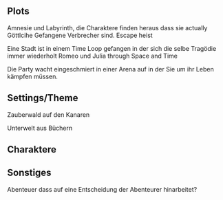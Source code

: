 
## Plots
Amnesie und Labyrinth, die Charaktere finden heraus dass sie actually Göttlcihe Gefangene Verbrecher sind. Escape heist

Eine Stadt ist in einem Time Loop gefangen in der sich die selbe Tragödie immer wiederholt
Romeo und Julia through Space and Time

Die Party wacht eingeschmiert in einer Arena auf in der Sie um ihr Leben kämpfen müssen.

## Settings/Theme
Zauberwald auf den Kanaren

Unterwelt aus Büchern

## Charaktere





## Sonstiges
Abenteuer dass auf eine Entscheidung der Abenteurer hinarbeitet?
